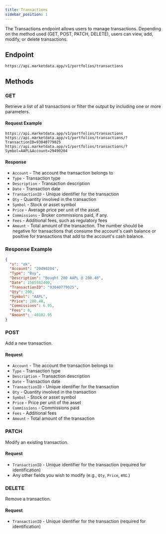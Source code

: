 ```yaml
---
title: Transactions
sidebar_position: 1
---
```


The Transactions endpoint allows users to manage transactions. Depending on the method used (GET, POST, PATCH, DELETE), users can view, add, modify, or delete transactions.

## Endpoint

`https://api.marketdata.app/v1/portfolios/transactions`

## Methods

### GET

Retrieve a list of all transactions or filter the output by including one or more parameters.

#### Request Example

    https://api.marketdata.app/v1/portfolios/transactions
    https://api.marketdata.app/v1/portfolios/transactions/?TransactionID=93040779025
    https://api.marketdata.app/v1/portfolios/transactions/?Symbol=AAPL&Account=29490204

#### Response

- `Account` - The account the transaction belongs to
- `Type` - Transaction type
- `Description` - Transaction description
- `Date` - Transaction date
- `TransactionID` - Unique identifier for the transaction
- `Qty` - Quantity involved in the transaction
- `Symbol` - Stock or asset symbol
- `Price` - Average price per unit of the asset.
- `Commissions` - Broker commissions paid, if any.
- `Fees` - Additional fees, such as regulatory fees
- `Amount` - Total amount of the transaction. The number should be negative for transactions that consume the account's cash balance or positive for transactions that add to the account's cash balance.

### Response Example

```json
{
  "s": "ok",
  "Account": "29490204",
  "Type": "Buy",
  "Description": "Bought 200 AAPL @ 200.48",
  "Date": 1565582400,
  "TransactionID": "93040779025",
  "Qty": 200,
  "Symbol": "AAPL",
  "Price": 200.48,
  "Commissions": 6.95,
  "Fees": 0,
  "Amount": -40102.95
}
```

### POST

Add a new transaction.

#### Request

- `Account` - The account the transaction belongs to
- `Type` - Transaction type
- `Description` - Transaction description
- `Date` - Transaction date
- `TransactionID` - Unique identifier for the transaction
- `Qty` - Quantity involved in the transaction
- `Symbol` - Stock or asset symbol
- `Price` - Price per unit of the asset
- `Commissions` - Commissions paid
- `Fees` - Additional fees
- `Amount` - Total amount of the transaction

### PATCH

Modify an existing transaction.

#### Request

- `TransactionID` - Unique identifier for the transaction (required for identification)
- Any other fields you wish to modify (e.g., `Qty`, `Price`, etc.)

### DELETE

Remove a transaction.

#### Request

- `TransactionID` - Unique identifier for the transaction (required for identification)
